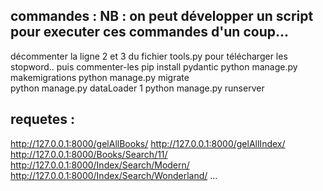 
## commandes : NB : on peut développer un script pour executer ces commandes d'un coup...

décommenter la ligne 2 et 3 du fichier tools.py pour télécharger les stopword.. puis commenter-les
pip install pydantic
python manage.py makemigrations
python manage.py migrate  
python manage.py dataLoader 1 
python manage.py runserver

## requetes : 

http://127.0.0.1:8000/gelAllBooks/
http://127.0.0.1:8000/gelAllIndex/
http://127.0.0.1:8000/Books/Search/11/
http://127.0.0.1:8000/Index/Search/Modern/
http://127.0.0.1:8000/Index/Search/Wonderland/
...
